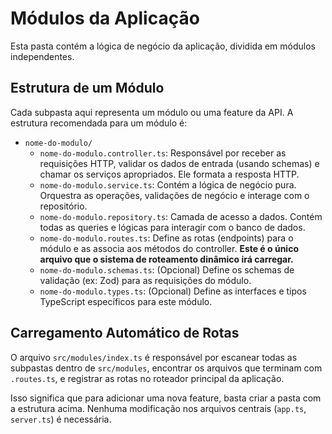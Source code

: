 # Módulos da Aplicação

Esta pasta contém a lógica de negócio da aplicação, dividida em módulos independentes.

## Estrutura de um Módulo

Cada subpasta aqui representa um módulo ou uma feature da API. A estrutura recomendada para um módulo é:

- `nome-do-modulo/`
  - `nome-do-modulo.controller.ts`: Responsável por receber as requisições HTTP, validar os dados de entrada (usando schemas) e chamar os serviços apropriados. Ele formata a resposta HTTP.
  - `nome-do-modulo.service.ts`: Contém a lógica de negócio pura. Orquestra as operações, validações de negócio e interage com o repositório.
  - `nome-do-modulo.repository.ts`: Camada de acesso a dados. Contém todas as queries e lógicas para interagir com o banco de dados.
  - `nome-do-modulo.routes.ts`: Define as rotas (endpoints) para o módulo e as associa aos métodos do controller. **Este é o único arquivo que o sistema de roteamento dinâmico irá carregar.**
  - `nome-do-modulo.schemas.ts`: (Opcional) Define os schemas de validação (ex: Zod) para as requisições do módulo.
  - `nome-do-modulo.types.ts`: (Opcional) Define as interfaces e tipos TypeScript específicos para este módulo.

## Carregamento Automático de Rotas

O arquivo `src/modules/index.ts` é responsável por escanear todas as subpastas dentro de `src/modules`, encontrar os arquivos que terminam com `.routes.ts`, e registrar as rotas no roteador principal da aplicação.

Isso significa que para adicionar uma nova feature, basta criar a pasta com a estrutura acima. Nenhuma modificação nos arquivos centrais (`app.ts`, `server.ts`) é necessária.
